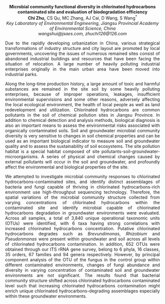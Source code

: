 <center><strong>Microbial community functional diversity in chlorinated hydrocarbons
contaminated site and evaluation of biodegradation efficiency</strong>

<center><strong>Chi Zhu,</strong> CS Qu, MC Zhang, AJ Cai, D Wang, S Wang<sup>*</sup>

<center><i>Key Laboratory of Environmental Engineering, Jiangsu Provincial Academy
of Environmental Science, China</i>

<center><i>wangshui@jsaes.com, zhuchi126@126.com</i>

<p style=text-align:justify>Due to the rapidly developing urbanization in China, various strategical
transformations of industry structure and city layout are promoted by
local governments, uncovering the issues of numerous remained sites
consist of abandoned industrial buildings and resources that have been
facing the situation of relocation. A large number of heavily polluting
industrial enterprises originally in the main urban area have been moved
into industrial parks.

<p style=text-align:justify>Along the long-time production history, a large amount of toxic and
harmful substances are remained in the site soil by some heavily
polluting enterprises, because of improper operations, leakages,
insufficient environmental supervisions and some other reasons,
adversely affecting the local ecological environment, the health of
local people as well as land redevelopment and utilization. Chlorinated
hydrocarbons are common pollutants in the soil of chemical pollution
sites in Jiangsu Province. In addition to chemical detection and
analysis methods, biological diagnosis is also an important means to
assess the environmental risks associated with organically contaminated
soils. Soil and groundwater microbial community diversity is very
sensitive to changes in soil chemical properties and can be used as an
important biological indicator to measure soil and groundwater quality
and to assess the sustainability of soil ecosystems. The site pollution
habitat is a special habitat composed of site
pollutants-soil-groundwater-microorganisms. A series of physical and
chemical changes caused by external pollutants will occur in the soil
and groundwater, and profoundly affect the environmental and biological
properties of the site.

<p style=text-align:justify>We attempted to investigate microbial community responses to chlorinated
hydrocarbons-contaminated sites, and identify distinct assemblages of
bacteria and fungi capable of thriving in chlorinated hydrocarbons-rich
environment use high-throughput sequencing technology. Therefore, the
spatial variations of the microbial community structure collected from
varying concentrations of chlorinated hydrocarbons within the
contaminated site and identify microbial capable of chlorinated
hydrocarbons degradation in groundwater environments were evaluated.
Across all samples, a total of 3,840 unique operational taxonomic units
(OTUs) were identified, with 6 taxa having strong correlations with
increased chlorinated hydrocarbons concentration. Putative chlorinated
hydrocarbons degrades such as <i>Brevundimonas</i>, <i>Rhizobium</i> and
<i>Pseudonmonas</i> were present within groundwater and soil across all
levels of chlorinated hydrocarbons contamination. In addition, 652 OTUs
were obtained through our ITS rRNA gene survey, belong to 6 phyla, 16
classes, 35 orders, 67 families and 94 genera respectively. However, by
principal component analysis of the OTU of the fungus in the control
group within different contaminated environments, changes of fungi
abundance and diversity in varying concentration of contaminated soil
and groundwater environments are not significant. The results found that
bacterial community structure shifted across chlorinated hydrocarbons
contaminated level such that increasing chlorinated hydrocarbons
contamination might enrich unique chlorinated hydrocarbons-degrading
assemblages especially within these groundwater environments.
